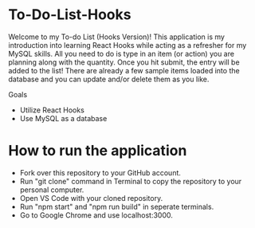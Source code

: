 # To-Do-List-Hooks

Welcome to my To-do List (Hooks Version)! This application is my introduction into learning React Hooks while acting as a refresher for my MySQL skills. All you need to do is type in an item (or action) you are planning along with the quantity. Once you hit submit, the entry will be added to the list! There are already a few sample items loaded into the database and you can update and/or delete them as you like.

Goals

- Utilize React Hooks
- Use MySQL as a database

# How to run the application

- Fork over this repository to your GitHub account.
- Run "git clone" command in Terminal to copy the repository to your personal computer.
- Open VS Code with your cloned repository.
- Run "npm start" and "npm run build" in seperate terminals.
- Go to Google Chrome and use localhost:3000.